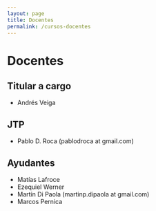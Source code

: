 ```yaml
---
layout: page
title: Docentes
permalink: /cursos-docentes
---
```


# Docentes

## Titular a cargo
 - Andrés Veiga

## JTP
 - Pablo D. Roca  (pablodroca at gmail.com)

## Ayudantes
 - Matías Lafroce
 - Ezequiel Werner
 - Martín Di Paola (martinp.dipaola at gmail.com)
 - Marcos Pernica

